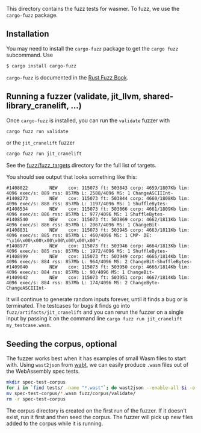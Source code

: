 This directory contains the fuzz tests for wasmer. To fuzz, we use the `cargo-fuzz` package.

## Installation

You may need to install the `cargo-fuzz` package to get the `cargo fuzz` subcommand. Use

```sh
$ cargo install cargo-fuzz
```

`cargo-fuzz` is documented in the [Rust Fuzz Book](https://rust-fuzz.github.io/book/cargo-fuzz.html).

## Running a fuzzer (validate, jit_llvm, shared-library_cranelift, ...)

Once `cargo-fuzz` is installed, you can run the `validate` fuzzer with
```sh
cargo fuzz run validate
```
or the `jit_cranelift` fuzzer
```sh
cargo fuzz run jit_cranelift
```
See the [fuzz/fuzz_targets](https://github.com/wasmerio/wasmer/tree/fuzz/fuzz_targets/) directory for the full list of targets.

You should see output that looks something like this:

```
#1408022        NEW    cov: 115073 ft: 503843 corp: 4659/1807Kb lim: 4096 exec/s: 889 rss: 857Mb L: 2588/4096 MS: 1 ChangeASCIIInt-
#1408273        NEW    cov: 115073 ft: 503844 corp: 4660/1808Kb lim: 4096 exec/s: 888 rss: 857Mb L: 1197/4096 MS: 1 ShuffleBytes-
#1408534        NEW    cov: 115073 ft: 503866 corp: 4661/1809Kb lim: 4096 exec/s: 886 rss: 857Mb L: 977/4096 MS: 1 ShuffleBytes-
#1408540        NEW    cov: 115073 ft: 503869 corp: 4662/1811Kb lim: 4096 exec/s: 886 rss: 857Mb L: 2067/4096 MS: 1 ChangeBit-
#1408831        NEW    cov: 115073 ft: 503945 corp: 4663/1811Kb lim: 4096 exec/s: 885 rss: 857Mb L: 460/4096 MS: 1 CMP- DE: "\x16\x00\x00\x00\x00\x00\x00\x00"-
#1408977        NEW    cov: 115073 ft: 503946 corp: 4664/1813Kb lim: 4096 exec/s: 885 rss: 857Mb L: 1972/4096 MS: 1 ShuffleBytes-
#1408999        NEW    cov: 115073 ft: 503949 corp: 4665/1814Kb lim: 4096 exec/s: 884 rss: 857Mb L: 964/4096 MS: 2 ChangeBit-ShuffleBytes-
#1409040        NEW    cov: 115073 ft: 503950 corp: 4666/1814Kb lim: 4096 exec/s: 884 rss: 857Mb L: 90/4096 MS: 1 ChangeBit-
#1409042        NEW    cov: 115073 ft: 503951 corp: 4667/1814Kb lim: 4096 exec/s: 884 rss: 857Mb L: 174/4096 MS: 2 ChangeByte-ChangeASCIIInt-
```

It will continue to generate random inputs forever, until it finds a bug or is terminated. The testcases for bugs it finds go into `fuzz/artifacts/jit_cranelift` and you can rerun the fuzzer on a single input by passing it on the command line `cargo fuzz run jit_cranelift my_testcase.wasm`.

## Seeding the corpus, optional

The fuzzer works best when it has examples of small Wasm files to start with. Using `wast2json` from [wabt](https://github.com/WebAssembly/wabt), we can easily produce `.wasm` files out of the WebAssembly spec tests.

```sh
mkdir spec-test-corpus
for i in `find tests/ -name "*.wast"`; do wast2json --enable-all $i -o spec-test-corpus/$(basename $i).json; done
mv spec-test-corpus/*.wasm fuzz/corpus/validate/
rm -r spec-test-corpus
```

The corpus directory is created on the first run of the fuzzer. If it doesn't exist, run it first and then seed the corpus. The fuzzer will pick up new files added to the corpus while it is running.
